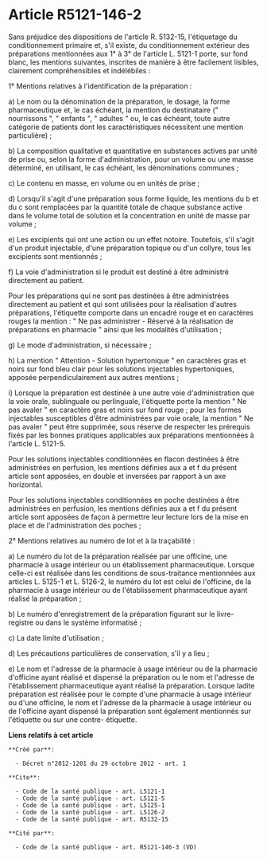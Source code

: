 # Article R5121-146-2

Sans préjudice des dispositions de l'article R. 5132-15, l'étiquetage du conditionnement primaire et, s'il existe, du
conditionnement extérieur des préparations mentionnées aux 1° à 3° de l'article L. 5121-1 porte, sur fond blanc, les mentions
suivantes, inscrites de manière à être facilement lisibles, clairement compréhensibles et indélébiles : 

1° Mentions relatives à l'identification de la préparation : 

a) Le nom ou la dénomination de la préparation, le dosage, la forme pharmaceutique et, le cas échéant, la mention du
destinataire (" nourrissons ", " enfants ", " adultes " ou, le cas échéant, toute autre catégorie de patients dont les
caractéristiques nécessitent une mention particulière) ; 

b) La composition qualitative et quantitative en substances actives par unité de prise ou, selon la forme d'administration,
pour un volume ou une masse déterminé, en utilisant, le cas échéant, les dénominations communes ; 

c) Le contenu en masse, en volume ou en unités de prise ; 

d) Lorsqu'il s'agit d'une préparation sous forme liquide, les mentions du b et du c sont remplacées par la quantité totale de
chaque substance active dans le volume total de solution et la concentration en unité de masse par volume ; 

e) Les excipients qui ont une action ou un effet notoire. Toutefois, s'il s'agit d'un produit injectable, d'une préparation
topique ou d'un collyre, tous les excipients sont mentionnés ; 

f) La voie d'administration si le produit est destiné à être administré directement au patient. 

Pour les préparations qui ne sont pas destinées à être administrées directement au patient et qui sont utilisées pour la
réalisation d'autres préparations, l'étiquette comporte dans un encadré rouge et en caractères rouges la mention : " Ne pas
administrer - Réservé à la réalisation de préparations en pharmacie " ainsi que les modalités d'utilisation ; 

g) Le mode d'administration, si nécessaire ; 

h) La mention " Attention - Solution hypertonique " en caractères gras et noirs sur fond bleu clair pour les solutions
injectables hypertoniques, apposée perpendiculairement aux autres mentions ; 

i) Lorsque la préparation est destinée à une autre voie d'administration que la voie orale, sublinguale ou perlinguale,
l'étiquette porte la mention " Ne pas avaler " en caractère gras et noirs sur fond rouge ; pour les formes injectables
susceptibles d'être administrées par voie orale, la mention " Ne pas avaler " peut être supprimée, sous réserve de respecter
les prérequis fixés par les bonnes pratiques applicables aux préparations mentionnées à l'article L. 5121-5. 

Pour les solutions injectables conditionnées en flacon destinées à être administrées en perfusion, les mentions définies aux
a et f du présent article sont apposées, en double et inversées par rapport à un axe horizontal. 

Pour les solutions injectables conditionnées en poche destinées à être administrées en perfusion, les mentions définies aux a
et f du présent article sont apposées de façon à permettre leur lecture lors de la mise en place et de l'administration des
poches ; 

2° Mentions relatives au numéro de lot et à la traçabilité : 

a) Le numéro du lot de la préparation réalisée par une officine, une pharmacie à usage intérieur ou un établissement
pharmaceutique. Lorsque celle-ci est réalisée dans les conditions de sous-traitance mentionnées aux articles L. 5125-1 et L.
5126-2, le numéro du lot est celui de l'officine, de la pharmacie à usage intérieur ou de l'établissement pharmaceutique
ayant réalisé la préparation ; 

b) Le numéro d'enregistrement de la préparation figurant sur le livre-registre ou dans le système informatisé ; 

c) La date limite d'utilisation ; 

d) Les précautions particulières de conservation, s'il y a lieu ; 

e) Le nom et l'adresse de la pharmacie à usage intérieur ou de la pharmacie d'officine ayant réalisé et dispensé la
préparation ou le nom et l'adresse de l'établissement pharmaceutique ayant réalisé la préparation. Lorsque ladite préparation
est réalisée pour le compte d'une pharmacie à usage intérieur ou d'une officine, le nom et l'adresse de la pharmacie à usage
intérieur ou de l'officine ayant dispensé la préparation sont également mentionnés sur l'étiquette ou sur une contre-
étiquette.

**Liens relatifs à cet article**

	**Créé par**:

	  - Décret n°2012-1201 du 29 octobre 2012 - art. 1

	**Cite**:

	  - Code de la santé publique - art. L5121-1
	  - Code de la santé publique - art. L5121-5
	  - Code de la santé publique - art. L5125-1
	  - Code de la santé publique - art. L5126-2
	  - Code de la santé publique - art. R5132-15

	**Cité par**:

	  - Code de la santé publique - art. R5121-146-3 (VD)

